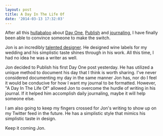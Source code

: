 ```yaml
---
layout: post
title: A Day In The Life Of
date: '2014-03-13 17:32:03'
---
```


<p>After all this <a href="http://shawnblanc.net/2014/03/reporter-day-one-and-launch-center-pro/">hullabaloo</a> about <a href="http://dayoneapp.com">Day One</a>, <a href="http://dayone.me">Publish</a> and <a href="http://www.thenewsprint.co//the-hybrid-journal">journaling</a>, I have finally been able to convince someone to make the switch. </p>

<p>Jon is an incredibly <a href="http://collectif.co">talented designer</a>. He designed wine labels for my wedding and his simplistic taste shines through in his work. All this time, I had no idea he was a writer as well.</p>

<p>Jon decided to Publish his first Day One post yesterday. He has utilized a unique method to document his day that I think is worth sharing. I've never considered documenting my day in the same manner Jon has, nor do I feel it would be conducive for how I want my journal to be formatted. However, "A Day In The Life Of" allowed Jon to overcome the hurdle of writing in his journal. If it helped him accomplish daily journaling, maybe it will help someone else.</p>

<p>I am also going to keep my fingers crossed for Jon's writing to show up on my Twitter feed in the future. He has a simplistic style that mimics his simplistic taste in design.</p>

<p>Keep it coming Jon.</p>